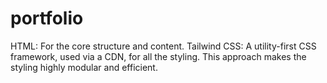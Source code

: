 # portfolio
HTML: For the core structure and content.
Tailwind CSS: A utility-first CSS framework, used via a CDN, for all the styling. This approach makes the styling highly modular and efficient.
